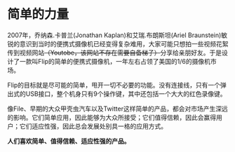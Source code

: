 # 简单的力量

2007年，乔纳森.卡普兰(Jonathan Kaplan)和艾瑞.布朗斯坦(Ariel Braunstein)敏锐的意识到当时的便携式摄像机已经变得复杂难用，大家可能只想拍一些视频花絮传到视频网站~~（Youtobe，该网站不存在需要自备梯子）~~分享给亲朋好友。于是设计了一款叫Flip的简单的便携式摄像机，一年左右占领了美国的1/6的摄像机市场。

Flip的目标就是尽可能的简单，甩开一切不必要的功能。没有连接线，只有一个弹出式的USB接口，整个机身只有9个操作键，其中还包括一个大大的红色录像键。

像File、早期的大众甲壳虫汽车以及Twitter这样简单的产品，都会对市场产生深远的影响。它们简单应用，因此能够为大众所接受；它们值得信赖，因此会赢得用户；它们适应性强，因此总会发展处别具一格的应用方式。

**人们喜欢简单、值得信赖、适应性强的产品。**